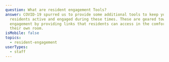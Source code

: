 ```yaml
---
question: What are resident engagement Tools?
answer: COVID-19 spurred us to provide some additional tools to keep your
  residents active and engaged during these times. These are geared toward self
  engagement by providing links that residents can access in the comfort of
  their own room.
isMobile: false
topics:
  - resident-engagement
userTypes:
  - staff
---
```

